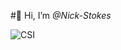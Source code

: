 #👋 Hi, I’m *@Nick-Stokes*

![CSI](https://i.pinimg.com/originals/96/e9/69/96e96979f131d18a2f8eb24308e8ad80.jpg)
